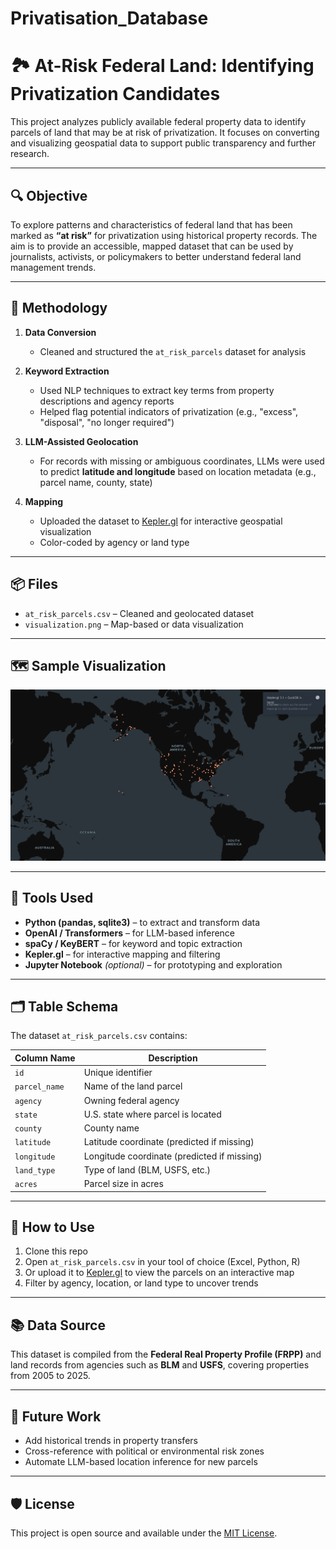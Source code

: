 # Privatisation_Database
# 🏞️ At-Risk Federal Land: Identifying Privatization Candidates

This project analyzes publicly available federal property data to identify parcels of land that may be at risk of privatization. It focuses on converting and visualizing geospatial data to support public transparency and further research.

---

## 🔍 Objective

To explore patterns and characteristics of federal land that has been marked as **“at risk”** for privatization using historical property records. The aim is to provide an accessible, mapped dataset that can be used by journalists, activists, or policymakers to better understand federal land management trends.

---

## 🧠 Methodology

1. **Data Conversion**
   - Cleaned and structured the `at_risk_parcels` dataset for analysis

2. **Keyword Extraction**
   - Used NLP techniques to extract key terms from property descriptions and agency reports
   - Helped flag potential indicators of privatization (e.g., "excess", "disposal", "no longer required")

3. **LLM-Assisted Geolocation**
   - For records with missing or ambiguous coordinates, LLMs were used to predict **latitude and longitude** based on location metadata (e.g., parcel name, county, state)

4. **Mapping**
   - Uploaded the dataset to [Kepler.gl](https://kepler.gl/) for interactive geospatial visualization
   - Color-coded by agency or land type

---

## 📦 Files

- `at_risk_parcels.csv` – Cleaned and geolocated dataset
- `visualization.png` – Map-based or data visualization

---

## 🗺️ Sample Visualization

![Visualization of At-Risk Parcels](visualization.png)

---

## 🧰 Tools Used

- **Python (pandas, sqlite3)** – to extract and transform data
- **OpenAI / Transformers** – for LLM-based inference
- **spaCy / KeyBERT** – for keyword and topic extraction
- **Kepler.gl** – for interactive mapping and filtering
- **Jupyter Notebook** *(optional)* – for prototyping and exploration

---

## 🗂️ Table Schema

The dataset `at_risk_parcels.csv` contains:

| Column Name       | Description                                   |
|-------------------|-----------------------------------------------|
| `id`              | Unique identifier                             |
| `parcel_name`     | Name of the land parcel                       |
| `agency`          | Owning federal agency                         |
| `state`           | U.S. state where parcel is located            |
| `county`          | County name                                   |
| `latitude`        | Latitude coordinate (predicted if missing)    |
| `longitude`       | Longitude coordinate (predicted if missing)   |
| `land_type`       | Type of land (BLM, USFS, etc.)                |
| `acres`           | Parcel size in acres                          |

---

## 🚀 How to Use

1. Clone this repo
2. Open `at_risk_parcels.csv` in your tool of choice (Excel, Python, R)
3. Or upload it to [Kepler.gl](https://kepler.gl/) to view the parcels on an interactive map
4. Filter by agency, location, or land type to uncover trends

---

## 📚 Data Source

This dataset is compiled from the **Federal Real Property Profile (FRPP)** and land records from agencies such as **BLM** and **USFS**, covering properties from 2005 to 2025.

---

## 🧩 Future Work

- Add historical trends in property transfers
- Cross-reference with political or environmental risk zones
- Automate LLM-based location inference for new parcels

---

## 🛡️ License

This project is open source and available under the [MIT License](LICENSE).
